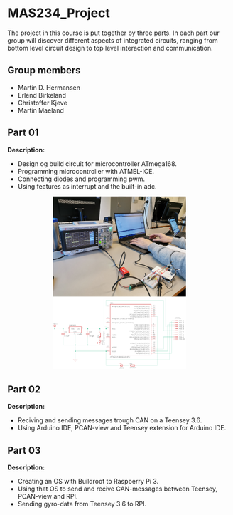 # MAS234_Project
The project in this course is put together by three parts. In each part our group will discover different aspects of integrated circuits, ranging from bottom level circuit design to top level interaction and communication.

## Group members
- Martin D. Hermansen
- Erlend Birkeland
- Christoffer Kjeve
- Martin Maeland

## Part 01
**Description:** 
- Design og build circuit for microcontroller ATmega168.
- Programming microcontroller with ATMEL-ICE.
- Connecting diodes and programming pwm. 
- Using features as interrupt and the built-in adc.

<p align="center" float="left">
<img src="https://raw.githubusercontent.com/martinmaeland/MAS234_Project/master/media/part01/Oscilloscope.jpg" alt="" width="300">
<img src="https://github.com/martinmaeland/MAS234_Project/blob/master/media/part01/task5.png" alt="" width="300">
 </p>

## Part 02
**Description:**
- Reciving and sending messages trough CAN on a Teensey 3.6.
- Using Arduino IDE, PCAN-view and Teensey extension for Arduino IDE.

## Part 03
**Description:**
- Creating an OS with Buildroot to Raspberry Pi 3.
- Using that OS to send and recive CAN-messages between Teensey, PCAN-view and RPI.
- Sending gyro-data from Teensey 3.6 to RPI.
